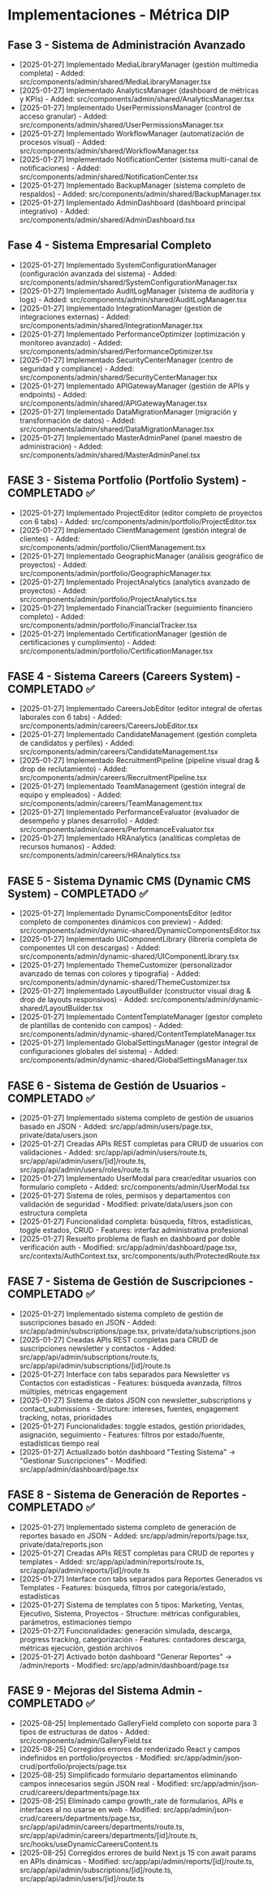 # Implementaciones - Métrica DIP

## Fase 3 - Sistema de Administración Avanzado

- [2025-01-27] Implementado MediaLibraryManager (gestión multimedia completa) - Added: src/components/admin/shared/MediaLibraryManager.tsx
- [2025-01-27] Implementado AnalyticsManager (dashboard de métricas y KPIs) - Added: src/components/admin/shared/AnalyticsManager.tsx
- [2025-01-27] Implementado UserPermissionsManager (control de acceso granular) - Added: src/components/admin/shared/UserPermissionsManager.tsx
- [2025-01-27] Implementado WorkflowManager (automatización de procesos visual) - Added: src/components/admin/shared/WorkflowManager.tsx
- [2025-01-27] Implementado NotificationCenter (sistema multi-canal de notificaciones) - Added: src/components/admin/shared/NotificationCenter.tsx
- [2025-01-27] Implementado BackupManager (sistema completo de respaldos) - Added: src/components/admin/shared/BackupManager.tsx
- [2025-01-27] Implementado AdminDashboard (dashboard principal integrativo) - Added: src/components/admin/shared/AdminDashboard.tsx

## Fase 4 - Sistema Empresarial Completo

- [2025-01-27] Implementado SystemConfigurationManager (configuración avanzada del sistema) - Added: src/components/admin/shared/SystemConfigurationManager.tsx
- [2025-01-27] Implementado AuditLogManager (sistema de auditoría y logs) - Added: src/components/admin/shared/AuditLogManager.tsx
- [2025-01-27] Implementado IntegrationManager (gestión de integraciones externas) - Added: src/components/admin/shared/IntegrationManager.tsx
- [2025-01-27] Implementado PerformanceOptimizer (optimización y monitoreo avanzado) - Added: src/components/admin/shared/PerformanceOptimizer.tsx
- [2025-01-27] Implementado SecurityCenterManager (centro de seguridad y compliance) - Added: src/components/admin/shared/SecurityCenterManager.tsx
- [2025-01-27] Implementado APIGatewayManager (gestión de APIs y endpoints) - Added: src/components/admin/shared/APIGatewayManager.tsx
- [2025-01-27] Implementado DataMigrationManager (migración y transformación de datos) - Added: src/components/admin/shared/DataMigrationManager.tsx
- [2025-01-27] Implementado MasterAdminPanel (panel maestro de administración) - Added: src/components/admin/shared/MasterAdminPanel.tsx

## FASE 3 - Sistema Portfolio (Portfolio System) - COMPLETADO ✅

- [2025-01-27] Implementado ProjectEditor (editor completo de proyectos con 6 tabs) - Added: src/components/admin/portfolio/ProjectEditor.tsx
- [2025-01-27] Implementado ClientManagement (gestión integral de clientes) - Added: src/components/admin/portfolio/ClientManagement.tsx
- [2025-01-27] Implementado GeographicManager (análisis geográfico de proyectos) - Added: src/components/admin/portfolio/GeographicManager.tsx
- [2025-01-27] Implementado ProjectAnalytics (analytics avanzado de proyectos) - Added: src/components/admin/portfolio/ProjectAnalytics.tsx
- [2025-01-27] Implementado FinancialTracker (seguimiento financiero completo) - Added: src/components/admin/portfolio/FinancialTracker.tsx
- [2025-01-27] Implementado CertificationManager (gestión de certificaciones y cumplimiento) - Added: src/components/admin/portfolio/CertificationManager.tsx

## FASE 4 - Sistema Careers (Careers System) - COMPLETADO ✅

- [2025-01-27] Implementado CareersJobEditor (editor integral de ofertas laborales con 6 tabs) - Added: src/components/admin/careers/CareersJobEditor.tsx
- [2025-01-27] Implementado CandidateManagement (gestión completa de candidatos y perfiles) - Added: src/components/admin/careers/CandidateManagement.tsx
- [2025-01-27] Implementado RecruitmentPipeline (pipeline visual drag & drop de reclutamiento) - Added: src/components/admin/careers/RecruitmentPipeline.tsx
- [2025-01-27] Implementado TeamManagement (gestión integral de equipo y empleados) - Added: src/components/admin/careers/TeamManagement.tsx
- [2025-01-27] Implementado PerformanceEvaluator (evaluador de desempeño y planes desarrollo) - Added: src/components/admin/careers/PerformanceEvaluator.tsx
- [2025-01-27] Implementado HRAnalytics (analíticas completas de recursos humanos) - Added: src/components/admin/careers/HRAnalytics.tsx

## FASE 5 - Sistema Dynamic CMS (Dynamic CMS System) - COMPLETADO ✅

- [2025-01-27] Implementado DynamicComponentsEditor (editor completo de componentes dinámicos con preview) - Added: src/components/admin/dynamic-shared/DynamicComponentsEditor.tsx
- [2025-01-27] Implementado UIComponentLibrary (librería completa de componentes UI con descargas) - Added: src/components/admin/dynamic-shared/UIComponentLibrary.tsx
- [2025-01-27] Implementado ThemeCustomizer (personalizador avanzado de temas con colores y tipografía) - Added: src/components/admin/dynamic-shared/ThemeCustomizer.tsx
- [2025-01-27] Implementado LayoutBuilder (constructor visual drag & drop de layouts responsivos) - Added: src/components/admin/dynamic-shared/LayoutBuilder.tsx
- [2025-01-27] Implementado ContentTemplateManager (gestor completo de plantillas de contenido con campos) - Added: src/components/admin/dynamic-shared/ContentTemplateManager.tsx
- [2025-01-27] Implementado GlobalSettingsManager (gestor integral de configuraciones globales del sistema) - Added: src/components/admin/dynamic-shared/GlobalSettingsManager.tsx

## FASE 6 - Sistema de Gestión de Usuarios - COMPLETADO ✅

- [2025-01-27] Implementado sistema completo de gestión de usuarios basado en JSON - Added: src/app/admin/users/page.tsx, private/data/users.json
- [2025-01-27] Creadas APIs REST completas para CRUD de usuarios con validaciones - Added: src/app/api/admin/users/route.ts, src/app/api/admin/users/[id]/route.ts, src/app/api/admin/users/roles/route.ts
- [2025-01-27] Implementado UserModal para crear/editar usuarios con formulario completo - Added: src/components/admin/UserModal.tsx
- [2025-01-27] Sistema de roles, permisos y departamentos con validación de seguridad - Modified: private/data/users.json con estructura completa
- [2025-01-27] Funcionalidad completa: búsqueda, filtros, estadísticas, toggle estados, CRUD - Features: interfaz administrativa profesional
- [2025-01-27] Resuelto problema de flash en dashboard por doble verificación auth - Modified: src/app/admin/dashboard/page.tsx, src/contexts/AuthContext.tsx, src/components/auth/ProtectedRoute.tsx

## FASE 7 - Sistema de Gestión de Suscripciones - COMPLETADO ✅

- [2025-01-27] Implementado sistema completo de gestión de suscripciones basado en JSON - Added: src/app/admin/subscriptions/page.tsx, private/data/subscriptions.json
- [2025-01-27] Creadas APIs REST completas para CRUD de suscripciones newsletter y contactos - Added: src/app/api/admin/subscriptions/route.ts, src/app/api/admin/subscriptions/[id]/route.ts
- [2025-01-27] Interface con tabs separados para Newsletter vs Contactos con estadísticas - Features: búsqueda avanzada, filtros múltiples, métricas engagement
- [2025-01-27] Sistema de datos JSON con newsletter_subscriptions y contact_submissions - Structure: intereses, fuentes, engagement tracking, notas, prioridades
- [2025-01-27] Funcionalidades: toggle estados, gestión prioridades, asignación, seguimiento - Features: filtros por estado/fuente, estadísticas tiempo real
- [2025-01-27] Actualizado botón dashboard "Testing Sistema" → "Gestionar Suscripciones" - Modified: src/app/admin/dashboard/page.tsx

## FASE 8 - Sistema de Generación de Reportes - COMPLETADO ✅

- [2025-01-27] Implementado sistema completo de generación de reportes basado en JSON - Added: src/app/admin/reports/page.tsx, private/data/reports.json
- [2025-01-27] Creadas APIs REST completas para CRUD de reportes y templates - Added: src/app/api/admin/reports/route.ts, src/app/api/admin/reports/[id]/route.ts
- [2025-01-27] Interface con tabs separados para Reportes Generados vs Templates - Features: búsqueda, filtros por categoría/estado, estadísticas
- [2025-01-27] Sistema de templates con 5 tipos: Marketing, Ventas, Ejecutivo, Sistema, Proyectos - Structure: métricas configurables, parámetros, estimaciones tiempo
- [2025-01-27] Funcionalidades: generación simulada, descarga, progress tracking, categorización - Features: contadores descarga, métricas ejecución, gestión archivos
- [2025-01-27] Activado botón dashboard "Generar Reportes" → /admin/reports - Modified: src/app/admin/dashboard/page.tsx

## FASE 9 - Mejoras del Sistema Admin - COMPLETADO ✅

- [2025-08-25] Implementado GalleryField completo con soporte para 3 tipos de estructuras de datos - Added: src/components/admin/GalleryField.tsx
- [2025-08-25] Corregidos errores de renderizado React y campos indefinidos en portfolio/proyectos - Modified: src/app/admin/json-crud/portfolio/projects/page.tsx
- [2025-08-25] Simplificado formulario departamentos eliminando campos innecesarios según JSON real - Modified: src/app/admin/json-crud/careers/departments/page.tsx
- [2025-08-25] Eliminado campo growth_rate de formularios, APIs e interfaces al no usarse en web - Modified: src/app/admin/json-crud/careers/departments/page.tsx, src/app/api/admin/careers/departments/route.ts, src/app/api/admin/careers/departments/[id]/route.ts, src/hooks/useDynamicCareersContent.ts
- [2025-08-25] Corregidos errores de build Next.js 15 con await params en APIs dinámicas - Modified: src/app/api/admin/reports/[id]/route.ts, src/app/api/admin/subscriptions/[id]/route.ts, src/app/api/admin/users/[id]/route.ts